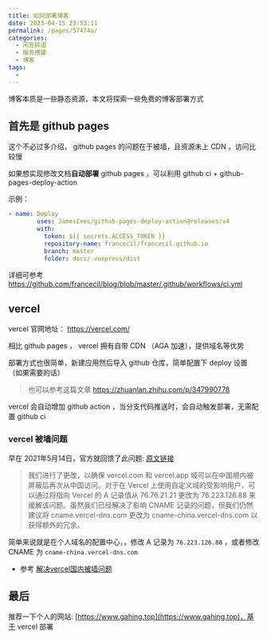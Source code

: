 ```yaml
---
title: 如何部署博客
date: 2023-04-15 23:53:11
permalink: /pages/57474a/
categories: 
  - 闲言碎语
  - 服务搭建
  - 博客
tags: 
  - 
---
```


博客本质是一些静态资源，本文将探索一些免费的博客部署方式

<!-- more -->

## 首先是 github pages

这个不必过多介绍， github pages 的问题在于被墙，且资源未上 CDN ，访问比较慢

如果想实现修改文档**自动部署** github pages ，可以利用 github ci + github-pages-deploy-action

示例：

```yaml
- name: Deploy
        uses: JamesIves/github-pages-deploy-action@releases/v4
        with:
          token: ${{ secrets.ACCESS_TOKEN }}
          repository-name: francecil/francecil.github.io
          branch: master
          folder: docs/.vuepress/dist 
```

详细可参考 https://github.com/francecil/blog/blob/master/.github/workflows/ci.yml

## vercel

vercel 官网地址： https://vercel.com/

相比 github pages ， vercel 拥有自带 CDN （AGA 加速），提供域名等优势

部署方式也很简单，新建应用然后导入 github 仓库，简单配置下 deploy 设置（如果需要的话）
> 也可以参考这篇文章 https://zhuanlan.zhihu.com/p/347990778

vercel 会自动增加 github action ，当分支代码推送时，会自动触发部署，无需配置 github ci

### vercel 被墙问题

早在 2021年5月14日，官方就回馈了此问题: [原文链接](https://www.vercel-status.com/)

> 我们进行了更改，以确保 vercel.com 和 vercel.app 域可以在中国境内被屏蔽后再次从中国访问。对于在 Vercel 上使用自定义域的受影响用户，可以通过将指向 Vercel 的 A 记录值从 76.76.21.21 更改为 76.223.126.88 来缓解该问题。虽然我们已经解决了影响 CNAME 记录的问题，但我们仍然建议将 cname.vercel-dns.com 更改为 cname-china.vercel-dns.com 以获得额外的冗余。

简单来说就是在个人域名的配置中心，，修改 A 记录为 `76.223.126.88` ，或者修改 CNAME 为 `cname-china.vercel-dns.com`


- 参考 [解决vercel国内被墙问题](https://xiaolan.js.org/articles/%E8%A7%A3%E5%86%B3vercel%E5%9B%BD%E5%86%85%E8%A2%AB%E5%A2%99%E9%97%AE%E9%A2%98.html)

## 最后

推荐一下个人的网站: [https://www.gahing.top](https://www.gahing.top)，基于 vercel 部署